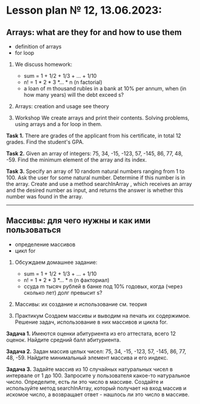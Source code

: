 # Lesson plan № 12, 13.06.2023:

## Arrays: what are they for and how to use them
- definition of arrays
- for loop

1. We discuss homework:
   - sum = 1 + 1/2 + 1/3 + ... + 1/10
   - n! = 1 * 2 * 3 *... * n (n factorial)
   - a loan of m thousand rubles in a bank at 10% per annum, when (in how many years) will the debt exceed s?

3. Arrays: creation and usage
   see theory

4. Workshop
   We create arrays and print their contents.
   Solving problems, using arrays and a for loop in them.

**Task 1.**
There are grades of the applicant from his certificate, in total 12 grades.
Find the student's GPA.

**Task 2.**
Given an array of integers: 75, 34, -15, -123, 57, -145, 86, 77, 48, -59.
Find the minimum element of the array and its index.

**Task 3.**
Specify an array of 10 random natural numbers ranging from 1 to 100.
Ask the user for some natural number.
Determine if this number is in the array. Create and use a method
searchInArray , which receives an array and the desired number as input, and returns
the answer is whether this number was found in the array.

____________________________

## Массивы: для чего нужны и как ими пользоваться 
- определение массивов
- цикл for 

1. Обсуждаем домашнее задание:
   - sum = 1 + 1/2 + 1/3 + ... + 1/10
   - n! = 1 * 2 * 3 *... * n (n факториал)
   - ссуда m тысяч рублей в банке под 10% годовых, когда (через сколько лет) долг превысит s?

3. Массивы: 
их создание и использование 
см. теория

4. Практикум
Создаем массивы и выводим на печать их содержимое.
Решение задач, использование в них массивов и цикла for.

**Задача 1.**
Имеются оценки абитуриента из его аттестата, всего 12 оценок.
Найдите средний балл абитуриента.

**Задача 2.**
Задан массив целых чисел: 75, 34, -15, -123, 57, -145, 86, 77, 48, -59.
Найдите минимальный элемент массива и его индекс.

**Задача 3.**
Задайте массив из 10 случайных натуральных чисел в интервале от 1 до 100.
Запросите у пользователя какое-то натуральное число.
Определите, есть ли это число в массиве. Создайте и используйте метод
searchInArray, который получает на вход массив и искомое число, а возвращает
ответ - нашлось ли это число в массиве.


